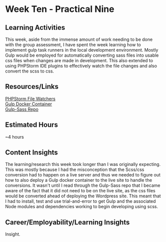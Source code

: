 # Week Ten - Practical Nine

## Learning Activities

This week, aside from the immense amount of work needing to be done with the group assessment, I have spent the week learning how to implement gulp task runners in the local development environment. Mostly Gulp would be employed for automatically converting sass files into usable css files when changes are made in development. This also extended to using PHPStorm IDE plugins to effectively watch the file changes and also convert the scss to css.

## Resources/Links

[PHPStorm File Watchers](https://www.jetbrains.com/help/phpstorm/transpiling-sass-less-and-scss-to-css.html#ws_sass_less_scss_example_scss)\
[Gulp Docker Container](https://github.com/suthanbala/wordpress-docker-gulp)\
[Gulp-Sass Repo](https://github.com/dlmanning/gulp-sass)

## Estimated Hours

~4 hours

## Content Insights

The learning/research this week took longer than I was originally expecting. This was mostly because I had the misconception that the Scss/css conversion had to happen on a live server and thus we needed to figure out how to also deploy a Gulp docker container to the live site to handle the conversions. It wasn't until I read through the Gulp-Sass repo that I became aware of the fact that it did not need to be on the live site, as the css files would be converted ahead of deploying the Wordpress site. This meant that I had to install, test and use trial-and-error to get Gulp and the associated Node modules and dependencies working to begin developing using scss.

## Career/Employability/Learning Insights

Insight.
